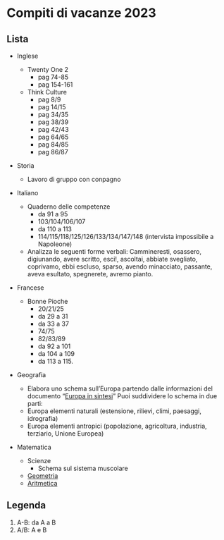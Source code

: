 # Compiti di vacanze 2023
## Lista

* Inglese
    * Twenty One 2
        * pag 74-85
        * pag 154-161
    * Think Culture
        * pag 8/9
        * pag 14/15
        * pag 34/35
        * pag 38/39
        * pag 42/43
        * pag 64/65
        * pag 84/85
        * pag 86/87
* Storia
    * Lavoro di gruppo con conpagno
        
* Italiano
    * Quaderno delle competenze
        * da 91 a 95
        * 103/104/106/107
        * da 110 a 113
        * 114/115/118/125/126/133/134/147/148 (intervista impossibile a Napoleone)
    * Analizza le seguenti forme verbali: Cammineresti, osassero, digiunando, avere scritto, esci!, ascoltai, abbiate svegliato, coprivamo, ebbi escluso, sparso, avendo minacciato, passante, aveva esultato, spegnerete, avremo pianto.
* Francese
    * Bonne Pioche
        * 20/21/25
        * da 29 a 31
        * da 33 a 37
        * 74/75
        * 82/83/89
        * da 92 a 101
        * da 104 a 109
        * da 113 a 115. 
* Geografia
    * Elabora uno schema sull’Europa partendo dalle informazioni del documento “[Europa in sintesi](./Europa%20In%20sintesi.md)”
    Puoi suddividere lo schema in due parti:
    - Europa elementi naturali (estensione, rilievi, climi, paesaggi, idrografia)
    - Europa elementi antropici (popolazione, agricoltura, industria, terziario, Unione Europea)

* Matematica
    * Scienze
        * Schema sul sistema muscolare
    * [Geometria](./CompitiEstiviDiMatematica.pdf)
    * [Aritmetica](./CompitiEstiviDiMatematica.pdf)


## Legenda
1. A-B: da A a B
2. A/B: A e B